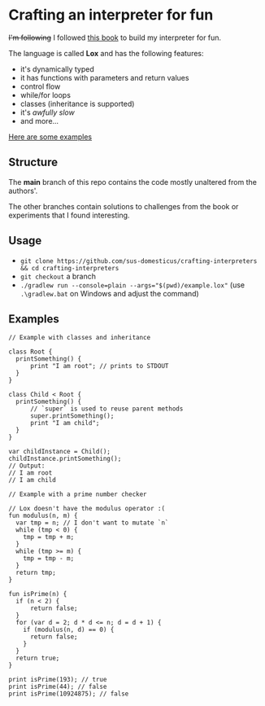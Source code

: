 # Crafting an interpreter for fun

~~I'm following~~ I followed [this book](https://craftinginterpreters.com/)
to build my interpreter for fun.

The language is called **Lox** and has the following features:

* it's dynamically typed
* it has functions with parameters and return values
* control flow
* while/for loops
* classes (inheritance is supported)
* it's *awfully slow*
* and more...

[Here are some examples](#examples)

## Structure

The **main** branch of this repo contains the code mostly unaltered
from the authors'.

The other branches contain solutions to challenges from the book or experiments
that I found interesting.

## Usage

* `git clone https://github.com/sus-domesticus/crafting-interpreters && cd crafting-interpreters`
* `git checkout` a branch
* `./gradlew run --console=plain --args="$(pwd)/example.lox"`
(use `.\gradlew.bat` on Windows and adjust the command)

## Examples

```Lox
// Example with classes and inheritance

class Root {
  printSomething() {
      print "I am root"; // prints to STDOUT
  }
}

class Child < Root {
  printSomething() {
      // `super` is used to reuse parent methods
      super.printSomething();
      print "I am child";
  }
}

var childInstance = Child();
childInstance.printSomething();
// Output:
// I am root
// I am child
```

```Lox
// Example with a prime number checker

// Lox doesn't have the modulus operator :(
fun modulus(n, m) {
  var tmp = n; // I don't want to mutate `n`
  while (tmp < 0) {
    tmp = tmp + m;
  }
  while (tmp >= m) {
    tmp = tmp - m;
  }
  return tmp;
}

fun isPrime(n) {
  if (n < 2) {
      return false;
  }
  for (var d = 2; d * d <= n; d = d + 1) {
    if (modulus(n, d) == 0) {
      return false;
    }
  }
  return true;
}

print isPrime(193); // true
print isPrime(44); // false
print isPrime(10924875); // false
```
